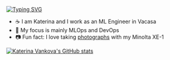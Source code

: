 [![Typing SVG](https://readme-typing-svg.demolab.com?font=Fira+Code&duration=2000&pause=1000&repeat=false&width=435&lines=Hi+there+%F0%9F%91%8B%2C)](https://git.io/typing-svg)

- ☕ I am Katerina and I work as an ML Engineer in Vacasa
- 🚀 My focus is mainly MLOps and DevOps  
- 📷 Fun fact: I love taking [photographs](https://www.vogue.com/photovogue/photographers/76062) with my Minolta XE-1


[![Katerina Vankova's GitHub stats](https://github-readme-stats.vercel.app/api?username=kvankova)](https://github.com/anuraghazra/github-readme-stats)
